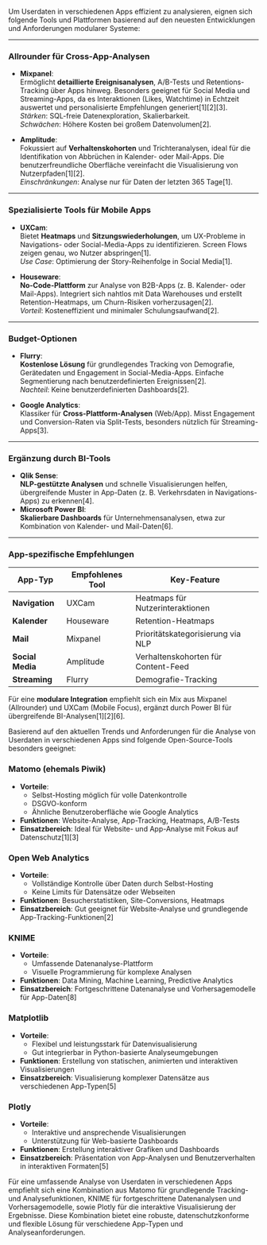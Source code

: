 Um Userdaten in verschiedenen Apps effizient zu analysieren, eignen sich folgende Tools und Plattformen basierend auf den neuesten Entwicklungen und Anforderungen modularer Systeme:

---

### **Allrounder für Cross-App-Analysen**
- **Mixpanel**:  
  Ermöglicht **detaillierte Ereignisanalysen**, A/B-Tests und Retentions-Tracking über Apps hinweg. Besonders geeignet für Social Media und Streaming-Apps, da es Interaktionen (Likes, Watchtime) in Echtzeit auswertet und personalisierte Empfehlungen generiert[1][2][3].  
  *Stärken*: SQL-freie Datenexploration, Skalierbarkeit.  
  *Schwächen*: Höhere Kosten bei großem Datenvolumen[2].

- **Amplitude**:  
  Fokussiert auf **Verhaltenskohorten** und Trichteranalysen, ideal für die Identifikation von Abbrüchen in Kalender- oder Mail-Apps. Die benutzerfreundliche Oberfläche vereinfacht die Visualisierung von Nutzerpfaden[1][2].  
  *Einschränkungen*: Analyse nur für Daten der letzten 365 Tage[1].

---

### **Spezialisierte Tools für Mobile Apps**
- **UXCam**:  
  Bietet **Heatmaps** und **Sitzungswiederholungen**, um UX-Probleme in Navigations- oder Social-Media-Apps zu identifizieren. Screen Flows zeigen genau, wo Nutzer abspringen[1].  
  *Use Case*: Optimierung der Story-Reihenfolge in Social Media[1].

- **Houseware**:  
  **No-Code-Plattform** zur Analyse von B2B-Apps (z. B. Kalender- oder Mail-Apps). Integriert sich nahtlos mit Data Warehouses und erstellt Retention-Heatmaps, um Churn-Risiken vorherzusagen[2].  
  *Vorteil*: Kosteneffizient und minimaler Schulungsaufwand[2].

---

### **Budget-Optionen**
- **Flurry**:  
  **Kostenlose Lösung** für grundlegendes Tracking von Demografie, Gerätedaten und Engagement in Social-Media-Apps. Einfache Segmentierung nach benutzerdefinierten Ereignissen[2].  
  *Nachteil*: Keine benutzerdefinierten Dashboards[2].

- **Google Analytics**:  
  Klassiker für **Cross-Plattform-Analysen** (Web/App). Misst Engagement und Conversion-Raten via Split-Tests, besonders nützlich für Streaming-Apps[3].

---

### **Ergänzung durch BI-Tools**
- **Qlik Sense**:  
  **NLP-gestützte Analysen** und schnelle Visualisierungen helfen, übergreifende Muster in App-Daten (z. B. Verkehrsdaten in Navigations-Apps) zu erkennen[4].  
- **Microsoft Power BI**:  
  **Skalierbare Dashboards** für Unternehmensanalysen, etwa zur Kombination von Kalender- und Mail-Daten[6].

---

### **App-spezifische Empfehlungen**
| **App-Typ**       | **Empfohlenes Tool** | **Key-Feature**                     |  
|--------------------|-----------------------|-------------------------------------|  
| **Navigation**     | UXCam                 | Heatmaps für Nutzerinteraktionen    |  
| **Kalender**       | Houseware             | Retention-Heatmaps                  |  
| **Mail**           | Mixpanel              | Prioritätskategorisierung via NLP   |  
| **Social Media**   | Amplitude             | Verhaltenskohorten für Content-Feed |  
| **Streaming**      | Flurry                | Demografie-Tracking                 |  

Für eine **modulare Integration** empfiehlt sich ein Mix aus Mixpanel (Allrounder) und UXCam (Mobile Focus), ergänzt durch Power BI für übergreifende BI-Analysen[1][2][6].


Basierend auf den aktuellen Trends und Anforderungen für die Analyse von Userdaten in verschiedenen Apps sind folgende Open-Source-Tools besonders geeignet:

### Matomo (ehemals Piwik)
- **Vorteile**: 
  - Selbst-Hosting möglich für volle Datenkontrolle
  - DSGVO-konform
  - Ähnliche Benutzeroberfläche wie Google Analytics
- **Funktionen**: Website-Analyse, App-Tracking, Heatmaps, A/B-Tests
- **Einsatzbereich**: Ideal für Website- und App-Analyse mit Fokus auf Datenschutz[1][3]

### Open Web Analytics
- **Vorteile**:
  - Vollständige Kontrolle über Daten durch Selbst-Hosting
  - Keine Limits für Datensätze oder Webseiten
- **Funktionen**: Besucherstatistiken, Site-Conversions, Heatmaps
- **Einsatzbereich**: Gut geeignet für Website-Analyse und grundlegende App-Tracking-Funktionen[2]

### KNIME
- **Vorteile**:
  - Umfassende Datenanalyse-Plattform
  - Visuelle Programmierung für komplexe Analysen
- **Funktionen**: Data Mining, Machine Learning, Predictive Analytics
- **Einsatzbereich**: Fortgeschrittene Datenanalyse und Vorhersagemodelle für App-Daten[8]

### Matplotlib
- **Vorteile**:
  - Flexibel und leistungsstark für Datenvisualisierung
  - Gut integrierbar in Python-basierte Analyseumgebungen
- **Funktionen**: Erstellung von statischen, animierten und interaktiven Visualisierungen
- **Einsatzbereich**: Visualisierung komplexer Datensätze aus verschiedenen App-Typen[5]

### Plotly
- **Vorteile**:
  - Interaktive und ansprechende Visualisierungen
  - Unterstützung für Web-basierte Dashboards
- **Funktionen**: Erstellung interaktiver Grafiken und Dashboards
- **Einsatzbereich**: Präsentation von App-Analysen und Benutzerverhalten in interaktiven Formaten[5]

Für eine umfassende Analyse von Userdaten in verschiedenen Apps empfiehlt sich eine Kombination aus Matomo für grundlegende Tracking- und Analysefunktionen, KNIME für fortgeschrittene Datenanalysen und Vorhersagemodelle, sowie Plotly für die interaktive Visualisierung der Ergebnisse. Diese Kombination bietet eine robuste, datenschutzkonforme und flexible Lösung für verschiedene App-Typen und Analyseanforderungen.
